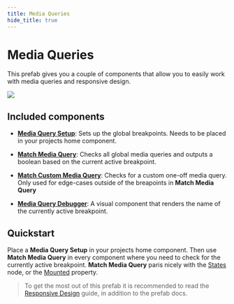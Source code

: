 ```yaml
---
title: Media Queries
hide_title: true
---
```


# Media Queries

This prefab gives you a couple of components that allow you to easily work with media queries and responsive design.

<div className="ndl-image-with-background xl">

![](/library/prefabs/media-query/media-query.png)

</div>

## Included components

- **[Media Query Setup](components/media-query-setup)**: Sets up the global breakpoints. Needs to be placed in your projects home component.

- **[Match Media Query](components/match-media-query/)**: Checks all global media queries and outputs a boolean based on the current active breakpoint.

- **[Match Custom Media Query](components/match-custom-media-query/)**: Checks for a custom one-off media query. Only used for edge-cases outside of the breapoints in **Match Media Query**

- **[Media Query Debugger](components/media-query-debugger/)**: A visual component that renders the name of the currently active breakpoint.

## Quickstart

Place a **Media Query Setup** in your projects home component. Then use **Match Media Query** in every component where you need to check for the currently active breakpoint. **Match Media Query** paris nicely with the [States](/nodes/utilities/logic/states) node, or the [Mounted](/nodes/shared-props/inputs/visual-input-properties#other) property.

> To get the most out of this prefab it is recommended to read the [Responsive Design](/docs/guides/user-interfaces/responsive-design) guide, in addition to the prefab docs.
